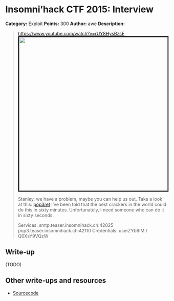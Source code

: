 # Insomni’hack CTF 2015: Interview

**Category:** Exploit
**Points:** 300
**Author:** awe
**Description:**

> <https://www.youtube.com/watch?v=rUY8HysBzsE>
> <a href="http://www.youtube.com/watch?v=rUY8HysBzsE"><img src="http://img.youtube.com/vi/zfy5dFhw3ik/0.jpg" border="3" width="640" height="480"/></a>
>
> Stanley, we have a problem, maybe you can help us out. Take a look at this: [pop3ret](interview-148714b0c7db2677cafcbc7102611138.tar.bz2) I’ve been told that the best crackers in the world could do this in sixty minutes. Unfortunately, I need someone who can do it in sixty seconds.
>
> Services: smtp.teaser.insomnihack.ch:42025 pop3.teaser.insomnihack.ch:42110
> Credentials: userZYb9iM / Q0XsY9VQzW

## Write-up

(TODO)

## Other write-ups and resources

* [Sourcecode](https://github.com/Insomnihack/Teaser-2015/tree/master/interview)
